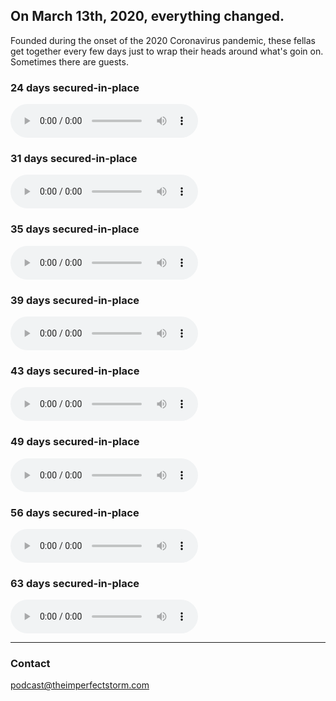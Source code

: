 ## On March 13th, 2020, everything changed.

Founded during the onset of the 2020 Coronavirus pandemic, these fellas get together every
few days just to wrap their heads around what's goin on. Sometimes there are guests.

### 24 days secured-in-place

<audio
        controls
        src="https://archive.org/download/20200405212913/2020-04-05%2021-29-13.mp3">
            Your browser does not support the
            <code>audio</code> element.
    </audio>
 

### 31 days secured-in-place

<audio
        controls
        src="https://archive.org/download/20200414220357/2020-04-14%2022-03-57.mp3">
            Your browser does not support the
            <code>audio</code> element.
    </audio>
    

### 35 days secured-in-place

<audio
        controls
        src="https://archive.org/download/2020-04-13/2020-04-13.mp3">
            Your browser does not support the
            <code>audio</code> element.
    </audio>

### 39 days secured-in-place

<audio
        controls
        src="https://archive.org/download/2020-04-22-21-40-12/2020-04-22%2021-40-12.mp3">
            Your browser does not support the
            <code>audio</code> element.
    </audio>
    
### 43 days secured-in-place

   <audio
        controls
        src="https://archive.org/download/2020-04-26_20200427/2020-04-26.mp3">
            Your browser does not support the
            <code>audio</code> element.
    </audio>
    
### 49 days secured-in-place

   <audio
        controls
        src="https://ia601507.us.archive.org/18/items/2020-05-02/2020-05-02.mp3">
            Your browser does not support the
            <code>audio</code> element.
    </audio>

### 56 days secured-in-place


   <audio
        controls
        src="https://archive.org/download/2020-05-09/2020-05-09.mp3">
            Your browser does not support the
            <code>audio</code> element.
    </audio>

### 63 days secured-in-place

   <audio
        controls
        src="https://archive.org/download/2020.05.16/2020.05.16.mp3">
            Your browser does not support the
            <code>audio</code> element.
    </audio>

---

### Contact

podcast@theimperfectstorm.com

